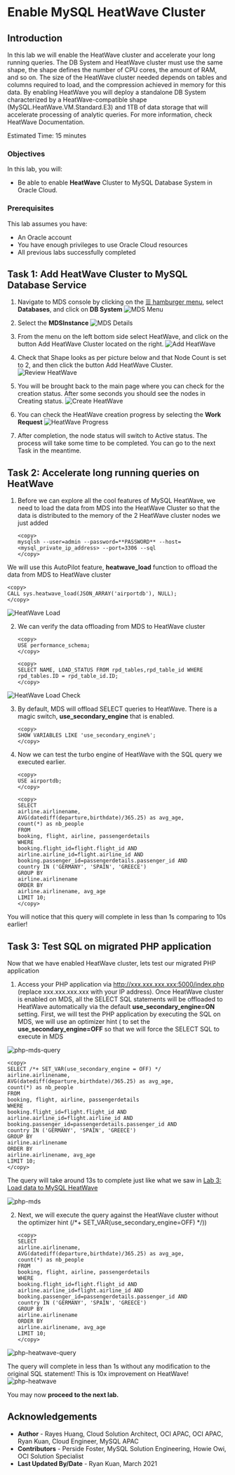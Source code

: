 # Enable MySQL HeatWave Cluster 

## Introduction

In this lab we will enable the HeatWave cluster and accelerate your long running queries. The DB System and HeatWave cluster must use the same shape, the shape defines the number of CPU cores, the amount of RAM, and so on. The size of the HeatWave cluster needed depends on tables and columns required to load, and the compression achieved in memory for this data. By enabling HeatWave you will deploy a standalone DB System characterized by a HeatWave-compatible shape (MySQL.HeatWave.VM.Standard.E3) and 1TB of data storage that will accelerate processing of analytic queries. For more information, check HeatWave Documentation. 

Estimated Time: 15 minutes

### Objectives

In this lab, you will:
* Be able to enable **HeatWave** Cluster to MySQL Database System in Oracle Cloud.

### Prerequisites

This lab assumes you have:
* An Oracle account
* You have enough privileges to use Oracle Cloud resources
* All previous labs successfully completed

## Task 1: Add HeatWave Cluster to MySQL Database Service 
1. Navigate to MDS console by clicking on the <a href="#menu">&#9776; hamburger menu</a>, select **Databases**, and click on **DB System**
![MDS Menu](images/mds-menu.png)

2. Select the **MDSInstance**
![MDS Details](images/mds-details.png)

3. From the menu on the left bottom side select HeatWave, and click on the button Add HeatWave Cluster located on the right.
![Add HeatWave](images/heatwave-add.png)

4. Check that Shape looks as per picture below and that Node Count is set to 2, and then click the button Add HeatWave Cluster.
![Review HeatWave](images/heatwave-review.png)

5. You will be brought back to the main page where you can check for the creation status. After some seconds you should see the nodes in Creating status.
![Create HeatWave](images/heatwave-create.png)

6. You can check the HeatWave creation progress by selecting the **Work Request**
![HeatWave Progress](images/heatwave-progress.png)

7. After completion, the node status will switch to Active status. The process will take some time to be completed. You can go to the next Task in the meantime.

## Task 2: Accelerate long running queries on HeatWave

1. Before we can explore all the cool features of MySQL HeatWave, we need to load the data from MDS into the HeatWave Cluster so that the data is distributed to the memory of the 2 HeatWave cluster nodes we just added

   ```
   <copy>
   mysqlsh --user=admin --password=**PASSWORD** --host=<mysql_private_ip_address> --port=3306 --sql
   </copy>
   ```

We will use this AutoPilot feature, **heatwave_load** function to offload the data from MDS to HeatWave cluster

   ```
   <copy>
   CALL sys.heatwave_load(JSON_ARRAY('airportdb'), NULL);
   </copy>
   ```
![HeatWave Load](images/heatwave-load.png)

2. We can verify the data offloading from MDS to HeatWave cluster

   ```
   <copy>
   USE performance_schema;
   </copy>
   ```
   ```
   <copy>
   SELECT NAME, LOAD_STATUS FROM rpd_tables,rpd_table_id WHERE rpd_tables.ID = rpd_table_id.ID;
   </copy>
   ```
![HeatWave Load Check](images/heatwave-load-check.png)

3. By default, MDS will offload SELECT queries to HeatWave. There is a magic switch, **use_secondary_engine** that is enabled.

   ```
   <copy>
   SHOW VARIABLES LIKE 'use_secondary_engine%';
   </copy>
   ```

4. Now we can test the turbo engine of HeatWave with the SQL query we executed earlier.

   ```
   <copy>
   USE airportdb;
   </copy>
   ```
   ```
   <copy>
   SELECT
   airline.airlinename,
   AVG(datediff(departure,birthdate)/365.25) as avg_age,
   count(*) as nb_people
   FROM
   booking, flight, airline, passengerdetails
   WHERE
   booking.flight_id=flight.flight_id AND
   airline.airline_id=flight.airline_id AND
   booking.passenger_id=passengerdetails.passenger_id AND
   country IN ('GERMANY', 'SPAIN', 'GREECE')
   GROUP BY
   airline.airlinename
   ORDER BY
   airline.airlinename, avg_age
   LIMIT 10;
   </copy>
   ```

You will notice that this query will complete in less than 1s comparing to 10s earlier!

## Task 3: Test SQL on migrated PHP application

Now that we have enabled HeatWave cluster, lets test our migrated PHP application

1. Access your PHP application via http://xxx.xxx.xxx.xxx:5000/index.php (replace xxx.xxx.xxx.xxx with your IP address). Once HeatWave cluster is enabled on MDS, all the SELECT SQL statements will be offloaded to HeatWave automatically via the default **use_secondary_engine=ON** setting. First, we will test the PHP application by executing the SQL on MDS, we will use an optimizer hint ( to set the **use_secondary_engine=OFF** so that we will force the SELECT SQL to execute in MDS

![php-mds-query](images/php-mds-query.png)

   ```
   <copy>
   SELECT /*+ SET_VAR(use_secondary_engine = OFF) */  airline.airlinename, 
   AVG(datediff(departure,birthdate)/365.25) as avg_age, 
   count(*) as nb_people 
   FROM 
   booking, flight, airline, passengerdetails 
   WHERE 
   booking.flight_id=flight.flight_id AND 
   airline.airline_id=flight.airline_id AND 
   booking.passenger_id=passengerdetails.passenger_id AND 
   country IN ('GERMANY', 'SPAIN', 'GREECE') 
   GROUP BY 
   airline.airlinename 
   ORDER BY 
   airline.airlinename, avg_age 
   LIMIT 10;
   </copy>
   ```

The query will take around 13s to complete just like what we saw in [Lab 3: Load data to MySQL HeatWave](../data-load/data-load.md)

![php-mds](images/php-mds.png)

2. Next, we will execute the query against the HeatWave cluster without the optimizer hint (/*+ SET_VAR(use_secondary_engine=OFF) */))

   ```
   <copy>
   SELECT
   airline.airlinename,
   AVG(datediff(departure,birthdate)/365.25) as avg_age,
   count(*) as nb_people
   FROM
   booking, flight, airline, passengerdetails
   WHERE
   booking.flight_id=flight.flight_id AND
   airline.airline_id=flight.airline_id AND
   booking.passenger_id=passengerdetails.passenger_id AND
   country IN ('GERMANY', 'SPAIN', 'GREECE')
   GROUP BY 
   airline.airlinename
   ORDER BY 
   airline.airlinename, avg_age
   LIMIT 10;
   </copy>
   ```

![php-heatwave-query](images/php-heatwave-query.png)

The query will complete in less than 1s without any modification to the original SQL statement! This is 10x improvement on HeatWave!
![php-heatwave](images/php-heatwave.png)

You may now **proceed to the next lab.**

## Acknowledgements
* **Author** 
             - Rayes Huang, Cloud Solution Architect, OCI APAC, OCI APAC, Ryan Kuan, Cloud Engineer, MySQL APAC
* **Contributors** 
			 - Perside Foster, MySQL Solution Engineering, Howie Owi, OCI Solution Specialist
* **Last Updated By/Date** - Ryan Kuan, March 2021
